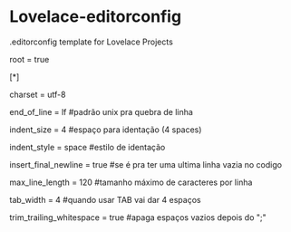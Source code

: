 # Lovelace-editorconfig
<p>.editorconfig template for Lovelace Projects</p>

<p>root = true</p>
<p>[*]</p>
<p>charset = utf-8</p>
<p>end_of_line = lf #padrão unix pra quebra de linha</p>
<p>indent_size = 4 #espaço para identação (4 spaces)</p>
<p>indent_style = space #estilo de identação</p>
<p>insert_final_newline = true #se é pra ter uma ultima linha vazia no codigo</p>
<p>max_line_length = 120 #tamanho máximo de caracteres por linha</p>
<p>tab_width = 4 #quando usar TAB vai dar 4 espaços</p>
<p>trim_trailing_whitespace = true #apaga espaços vazios depois do ";"</p>












